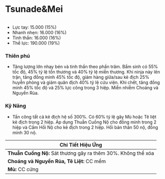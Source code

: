 # Tsunade\&Mei

<figure><img src="../../.gitbook/assets/Tsunade_26_Terumi_Mei_S.Atk_.gif" alt=""><figcaption></figcaption></figure>

* Lực tay: 15.000 (15%)
* Nhanh nhẹn: 16.000 (16%)
* Tinh thần: 16.000 (16%)
* Thể lực: 190.000 (19%)

### Thiên phú

* Tăng lượng lớn nhạy bén và tinh thần theo phần trăm. Bẩm sinh có 55% tốc độ, 45% tỷ lệ tổn thương và 40% tỷ lệ miễn thương. Khi ninja này lên trận, tăng đồng minh 45% tốc độ, giảm hàng giữa/sau kẻ địch 25% huyễn phòng và giảm quân địch 40% tỷ lệ cứu viện. Khi chết, tăng đồng minh 45% tốc độ và 25% lực công trong 3 hiệp. Miễn nhiễm Choáng và Nguyền Rủa.

### Kỹ Năng

* Tấn công tất cả kẻ địch hệ số 300%. Có 60% tỷ lệ gây Mù hoặc Tê liệt kẻ địch trong 2 hiệp. Áp dụng Thuẫn Cuồng Nộ cho đồng minh trong 2 hiệp và Cấm Hồi Nộ cho kẻ địch trong 2 hiệp. Hồi bản thân 50 nộ, đồng minh 30 nộ.

| Chi Tiết Hiệu Ứng                                             |
| ------------------------------------------------------------- |
| **Thuẫn Cuồng Nộ:** Sát thương gây ra thêm 30%. Không thể xóa |
| **Choáng và Nguyền Rủa, Tê Liệt:** CC mềm                     |
| **Mù:** CC cứng                                               |

